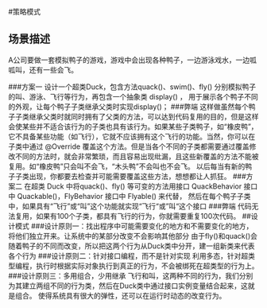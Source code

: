 #策略模式
## 场景描述
A公司要做一套模拟鸭子的游戏，游戏中会出现各种鸭子，一边游泳戏水，一边呱呱叫，还有一些会飞。

###方案一
设计一个超类Duck，包含方法quack()、swim()、fly() 分别模拟鸭子的叫、游泳、飞行等行为，再包含一个抽象类 display() ，
用于展示各个鸭子不同的外观，让每个鸭子子类继承父类时实现display()；
###弊端
这样做虽然每个鸭子子类继承父类时就同时拥有了父类的方法，可以达到代码复用的目的，但是这样会使某些并不适合该行为的子类也具有该行为。如果某些子类鸭子，如“橡皮鸭”，它不具备某些功能（如飞行），它就不应该拥有这个飞行的功能。当然，你可以在子类中通过 @Override 覆盖这个方法。但是当各个不同的子类都需要通过覆盖修改不同的方法时，就会非常繁琐，而且容易出现纰漏，且这些新覆盖的方法不能被复用。如“橡皮鸭”只会叫不会飞，“木头鸭”不会叫也不会飞。
以后每当有新的鸭子子类出现，你都要去检查并可能需要覆盖这些方法，想想都让人抓狂。
###方案二
在超类 Duck 中将quack()、fly() 等可变的方法用接口 QuackBehavior 接口中 Quackable()，FlyBehavior 接口中 Flyable() 来代替，
然后在每个鸭子子类中，如果具有“飞行”或“叫”这个功能就实现“飞行“或”叫“这个接口
###弊端
代码无法复用，如果有100个子类，都具有飞行的行为，你就需要重复100次代码。
##设计模式
###设计原则一：找出程序中可能需要变化的地方和不需要变化的地方，将他们独立开来。让系统中的某部分改变不会影响其他部分
由于fly()和quack()会随着鸭子的不同而改变，所以把这两个行为从Duck类中分开，建一组新类来代表各个行为
###设计原则二：针对接口编程，而不是针对实现
利用多态，针对超类型编程，执行时根据实际对象执行到真正的行为，不会被绑死在超类型的行为上。
###设计原则三：多用组合，少用继承
飞行和叫，这两种不同的行为，我们分别为其建立两组不同的行为类，然后在Duck类中通过接口实例变量结合起来，这就是组合。
使得系统具有很大的弹性，还可以在运行时动态的改变行为。